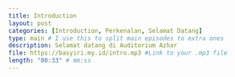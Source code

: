 ```yaml
---
title: Introduction
layout: post
categories: [Introduction, Perkenalan, Selamat Datang]
type: main # I use this to split main episodes to extra ones
description: Selamat datang di Auditorium Azhar
file: https://basyiri.my.id/intro.mp3 #Link to your .mp3 file
length: "00:33" # mm:ss
---
```


